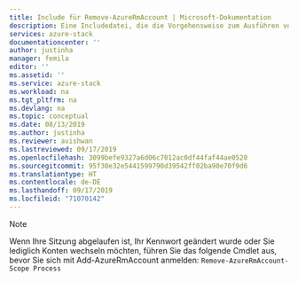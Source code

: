 ```yaml
---
title: Include für Remove-AzureRmAccount | Microsoft-Dokumentation
description: Eine Includedatei, die die Vorgehensweise zum Ausführen von Remove-AzureRmAccount erläutert.
services: azure-stack
documentationcenter: ''
author: justinha
manager: femila
editor: ''
ms.assetid: ''
ms.service: azure-stack
ms.workload: na
ms.tgt_pltfrm: na
ms.devlang: na
ms.topic: conceptual
ms.date: 08/13/2019
ms.author: justinha
ms.reviewer: avishwan
ms.lastreviewed: 09/17/2019
ms.openlocfilehash: 3099befe9327a6d06c7012ac0df44faf44ae0520
ms.sourcegitcommit: 95f30e32e5441599790d39542ff02ba90e70f9d6
ms.translationtype: HT
ms.contentlocale: de-DE
ms.lasthandoff: 09/17/2019
ms.locfileid: "71070142"
---
```

>[!Note]
>Wenn Ihre Sitzung abgelaufen ist, Ihr Kennwort geändert wurde oder Sie lediglich Konten wechseln möchten, führen Sie das folgende Cmdlet aus, bevor Sie sich mit Add-AzureRmAccount anmelden: `Remove-AzureRmAccount-Scope Process`